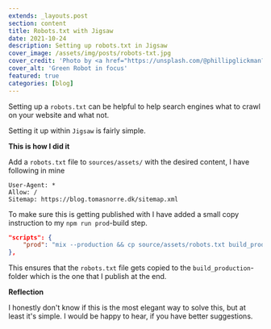 ```yaml
---
extends: _layouts.post
section: content
title: Robots.txt with Jigsaw
date: 2021-10-24
description: Setting up robots.txt in Jigsaw
cover_image: /assets/img/posts/robots-txt.jpg
cover_credit: 'Photo by <a href="https://unsplash.com/@phillipglickman?utm_source=unsplash&utm_medium=referral&utm_content=creditCopyText">Phillip Glickman</a> on <a href="https://unsplash.com/s/photos/robot?utm_source=unsplash&utm_medium=referral&utm_content=creditCopyText">Unsplash</a>'
cover_alt: 'Green Robot in focus'
featured: true
categories: [blog]
---
```


Setting up a `robots.txt` can be helpful to help search engines what to crawl on your website and what not.

Setting it up within `Jigsaw` is fairly simple. 

**This is how I did it**

Add a `robots.txt` file to `sources/assets/` with the desired content, I have following in mine

```apacheconf
User-Agent: *
Allow: /
Sitemap: https://blog.tomasnorre.dk/sitemap.xml
```

To make sure this is getting published with I have added a small copy instruction to my `npm run prod`-build step.

```json 
"scripts": {
    "prod": "mix --production && cp source/assets/robots.txt build_production/robots.txt"
},
```

This ensures that the `robots.txt` file gets copied to the `build_production`-folder which is the one that I publish at the end.

**Reflection** 

I honestly don't know if this is the most elegant way to solve this, but at least it's simple.
I would be happy to hear, if you have better suggestions.







